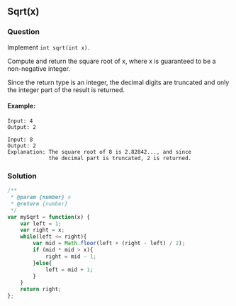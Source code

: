 ## Sqrt(x)

### Question

Implement `int sqrt(int x)`.

Compute and return the square root of x, where x is guaranteed to be a non-negative integer.

Since the return type is an integer, the decimal digits are truncated and only the integer part of the result is returned.

#### Example:
```shell
Input: 4
Output: 2
```

```shell
Input: 8
Output: 2
Explanation: The square root of 8 is 2.82842..., and since 
             the decimal part is truncated, 2 is returned.
```

### Solution
```javascript
/**
 * @param {number} x
 * @return {number}
 */
var mySqrt = function(x) {
    var left = 1;
    var right = x;
    while(left <= right){
        var mid = Math.floor(left + (right - left) / 2);
        if (mid * mid > x){
            right = mid - 1;
        }else{
            left = mid + 1;
        }
    }
    return right;
};
```
